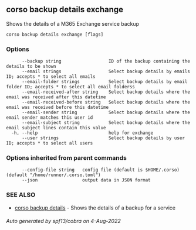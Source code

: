 ## corso backup details exchange

Shows the details of a M365 Exchange service backup

```
corso backup details exchange [flags]
```

### Options

```
      --backup string                  ID of the backup containing the details to be shown
      --email strings                  Select backup details by emails ID; accepts * to select all emails
      --email-folder strings           Select backup details by email folder ID; accepts * to select all email folderss
      --email-received-after string    Select backup details where the email was received after this datetime
      --email-received-before string   Select backup details where the email was received before this datetime
      --email-sender string            Select backup details where the email sender matches this user id
      --email-subject string           Select backup details where the email subject lines contain this value
  -h, --help                           help for exchange
      --user strings                   Select backup details by user ID; accepts * to select all users
```

### Options inherited from parent commands

```
      --config-file string   config file (default is $HOME/.corso) (default "/home/runner/.corso.toml")
      --json                 output data in JSON format
```

### SEE ALSO

* [corso backup details](corso_backup_details.md)	 - Shows the details of a backup for a service

###### Auto generated by spf13/cobra on 4-Aug-2022
